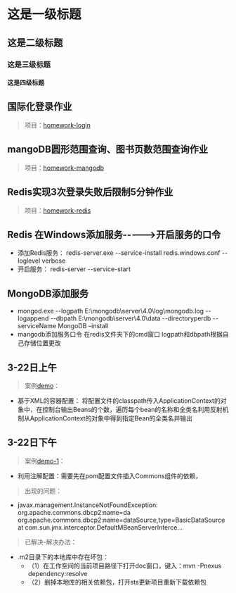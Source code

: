 # 这是一级标题
## 这是二级标题
### 这是三级标题
#### 这是四级标题










## 国际化登录作业
>项目：[homework-login](https://github.com/TAIJI-fengxf/homework/tree/master/homework-login)
## mangoDB圆形范围查询、图书页数范围查询作业
>项目：[homework-mangodb](https://github.com/TAIJI-fengxf/homework/tree/master/homework-mongodb)
## Redis实现3次登录失败后限制5分钟作业
>项目：[homework-redis](https://github.com/TAIJI-fengxf/homework/tree/master/homework-redis)
## Redis 在Windows添加服务----->开启服务的口令
- 添加Redis服务：
redis-server.exe --service-install redis.windows.conf --loglevel verbose
- 开启服务：
redis-server --service-start

## MongoDB添加服务
- mongod.exe --logpath E:\mongodb\server\4.0\log\mongodb.log --logappend --dbpath E:\mongodb\server\4.0\data --directoryperdb --serviceName MongoDB –install
- mangodb添加服务口令 在redis文件夹下的cmd窗口 logpath和dbpath根据自己存储位置更改


## 3-22日上午
>案例[demo](https://github.com/TAIJI-fengxf/homework/tree/master/demo)：
- 基于XML的容器配置：
将配置文件的classpath传入ApplicationContext的对象中，在控制台输出Beans的个数，遍历每个bean的名称和全类名利用反射机制从ApplicationContext的对象中得到指定Bean的全类名并输出
## 3-22日下午
>案例[demo-1](https://github.com/TAIJI-fengxf/homework/tree/master/demo-1)：
- 利用注解配置：需要先在pom配置文件插入Commons组件的依赖，
>出现的问题：
- javax.management.InstanceNotFoundException: org.apache.commons.dbcp2:name=da
org.apache.commons.dbcp2:name=dataSource,type=BasicDataSource at com.sun.jmx.interceptor.DefaultMBeanServerInterce...
>已解决-解决办法：
-  .m2目录下的本地库中存在坏包：
     - （1）在工作空间的当前项目路径下打开doc窗口，键入：mvn -Pnexus dependency:resolve
      -  （2）删掉本地库的相关依赖包，打开sts更新项目重新下载依赖包
  
